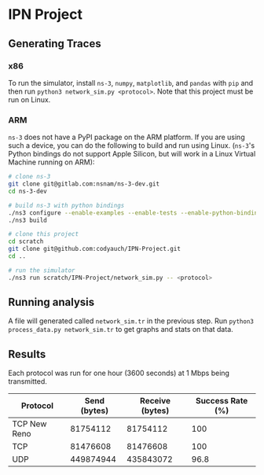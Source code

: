 # IPN Project

## Generating Traces

### x86

To run the simulator, install `ns-3`, `numpy`, `matplotlib`, and `pandas` with `pip` and then run
`python3 network_sim.py <protocol>`. Note that this project must be run on Linux.

### ARM

`ns-3` does not have a PyPI package on the ARM
platform. If you are using such a device, you can do the following to build and
run using Linux. (`ns-3`'s Python bindings do not support Apple Silicon, but
will work in a Linux Virtual Machine running on ARM):

```sh
# clone ns-3
git clone git@gitlab.com:nsnam/ns-3-dev.git
cd ns-3-dev

# build ns-3 with python bindings
./ns3 configure --enable-examples --enable-tests --enable-python-bindings
./ns3 build

# clone this project
cd scratch
git clone git@github.com:codyauch/IPN-Project.git
cd ..

# run the simulator
./ns3 run scratch/IPN-Project/network_sim.py -- <protocol>
```

## Running analysis

A file will generated called `network_sim.tr` in the previous step. Run
`python3 process_data.py network_sim.tr` to get graphs and stats on that
data.

## Results

Each protocol was run for one hour (3600 seconds) at 1 Mbps being transmitted.

| Protocol | Send (bytes) | Receive (bytes) | Success Rate (%) |
|---|---|---|---|
| TCP New Reno | 81754112 | 81754112 | 100 |
| TCP | 81476608 | 81476608 | 100 |
| UDP | 449874944 | 435843072 | 96.8 |

